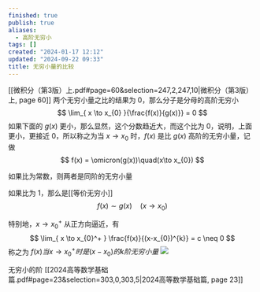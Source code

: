 ```yaml
---
finished: true
publish: true
aliases:
  - 高阶无穷小
tags: []
created: "2024-01-17 12:12"
updated: "2024-09-22 09:33"
title: 无穷小量的比较
---
```

[[微积分（第3版）上.pdf#page=60&selection=247,2,247,10|微积分（第3版）上, page 60]]
两个无穷小量之比的结果为 0，那么分子是分母的高阶无穷小
$$
\lim_{ x \to x_{0} }{\frac{f(x)}{g(x)}} = 0
$$
如果下面的 $g(x)$ 更小，那么显然，这个分数趋近大，而这个比为 0，说明，上面更小，更接近 0，所以称之为当 $x\to x_{0}$ 时，$f(x)$ 是比 $g(x)$ 高阶的无穷小量，记做
$$
f(x) = \omicron(g(x))\quad(x\to x_{0})
$$

如果比为常数，则两者是同阶的无穷小量

如果比为 1，那么是[[等价无穷小]]
$$
f(x) \sim g(x) \quad (x\to x_{0})
$$

特别地，$x\to x_{0}^+$ 从正方向逼近，有
$$
\lim_{ x \to x_{0}^+ } \frac{f(x)}{(x-x_{0})^{k}} = c \neq 0
$$
称之为 $f(x)当 x\to x_{0}^+时是(x-x_{0})的k阶无穷小量$
![](https://img.hwenyi.tech/202401172023757.webp)

无穷小的阶
[[2024高等数学基础篇.pdf#page=23&selection=303,0,303,5|2024高等数学基础篇, page 23]]
